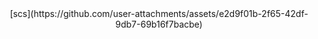 <div align="center">
  [scs](https://github.com/user-attachments/assets/e2d9f01b-2f65-42df-9db7-69b16f7bacbe)
</div>

